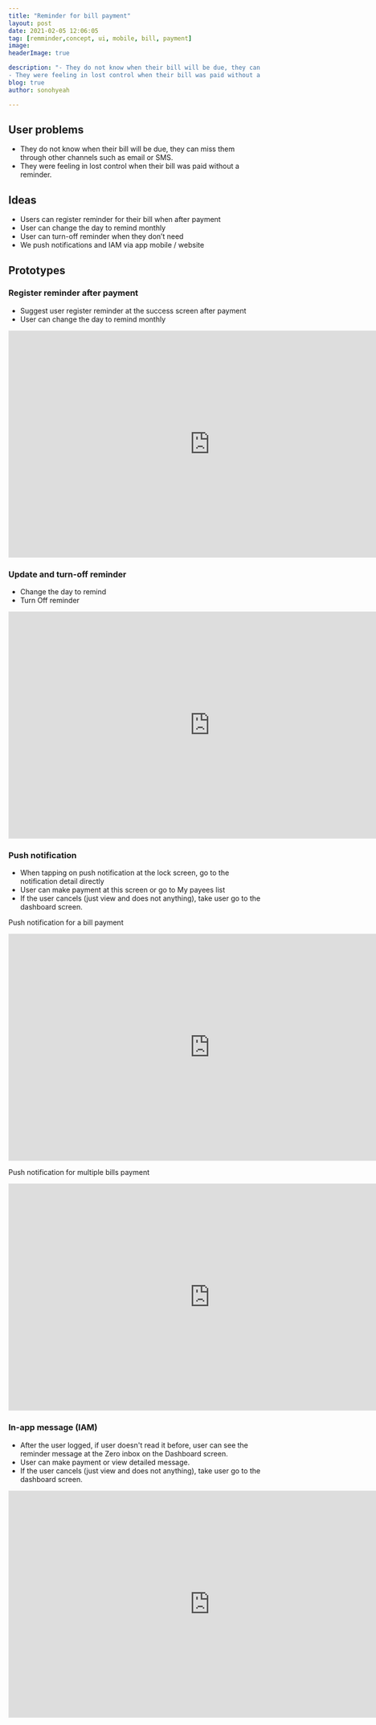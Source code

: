 ```yaml
---
title: "Reminder for bill payment"
layout: post
date: 2021-02-05 12:06:05
tag: [remminder,concept, ui, mobile, bill, payment]
image: 
headerImage: true

description: "- They do not know when their bill will be due, they can miss them through other channels such as email or SMS.
- They were feeling in lost control when their bill was paid without a reminder."
blog: true
author: sonohyeah

---
```


## **User problems**

- They do not know when their bill will be due, they can miss them through other channels such as email or SMS.
- They were feeling in lost control when their bill was paid without a reminder.

## Ideas

- Users can register reminder for their bill when after payment
- User can change the day to remind monthly
- User can turn-off reminder when they don’t need
- We push notifications  and IAM via app mobile / website

## Prototypes

### Register reminder after payment

- Suggest user register reminder at the success screen after payment
- User can change the day to remind monthly

<iframe style="border: 1px solid rgba(0, 0, 0, 0.1);" width="800" height="450" src="https://www.figma.com/embed?embed_host=share&url=https%3A%2F%2Fwww.figma.com%2Ffile%2FRUq8PKD1QoJFDNvMBB2Yq9%2FPS1_WS3-Bill-payment%3Fnode-id%3D46%253A8205" allowfullscreen></iframe>

### Update and turn-off reminder

- Change the day to remind
- Turn Off reminder
 
<iframe style="border: 1px solid rgba(0, 0, 0, 0.1);" width="800" height="450" src="https://www.figma.com/embed?embed_host=share&url=https%3A%2F%2Fwww.figma.com%2Ffile%2FRUq8PKD1QoJFDNvMBB2Yq9%2FPS1_WS3-Bill-payment%3Fnode-id%3D82%253A605" allowfullscreen></iframe>

### Push notification

- When tapping on push notification at the lock screen, go to the notification detail directly
- User can make payment at this screen or go to My payees list
- If the user cancels (just view and does not anything), take user go to the dashboard screen.

Push notification for a bill payment
<iframe style="border: 1px solid rgba(0, 0, 0, 0.1);" width="800" height="450" src="https://www.figma.com/embed?embed_host=share&url=https%3A%2F%2Fwww.figma.com%2Ffile%2FRUq8PKD1QoJFDNvMBB2Yq9%2FPS1_WS3-Bill-payment%3Fnode-id%3D44%253A4722" allowfullscreen></iframe>

Push notification for multiple bills payment
<iframe style="border: 1px solid rgba(0, 0, 0, 0.1);" width="800" height="450" src="https://www.figma.com/embed?embed_host=share&url=https%3A%2F%2Fwww.figma.com%2Ffile%2FRUq8PKD1QoJFDNvMBB2Yq9%2FPS1_WS3-Bill-payment%3Fnode-id%3D46%253A6460" allowfullscreen></iframe>

### In-app message (IAM)

- After the user logged, if user doesn't read it before, user can see the reminder message at the Zero inbox on the Dashboard screen.
- User can make payment or view detailed message.
- If the user cancels (just view and does not anything), take user go to the dashboard screen.

<iframe style="border: 1px solid rgba(0, 0, 0, 0.1);" width="800" height="450" src="https://www.figma.com/embed?embed_host=share&url=https%3A%2F%2Fwww.figma.com%2Ffile%2FRUq8PKD1QoJFDNvMBB2Yq9%2FPS1_WS3-Bill-payment%3Fnode-id%3D13%253A1983" allowfullscreen></iframe>
